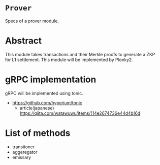 # `Prover`
Specs of a prover module. 

# Abstract
This module takes transactions and their Merkle proofs to generate a ZKP for L1 settlement.
This module will be implemented by Plonky2.

# gRPC implementation
gRPC will be implemented using tonic.
- https://github.com/hyperium/tonic
    - article(japanese)
        https://qiita.com/watawuwu/items/114e2674736e44d4b16d

# List of methods

- transitoner
- aggeregator 
- emissary




